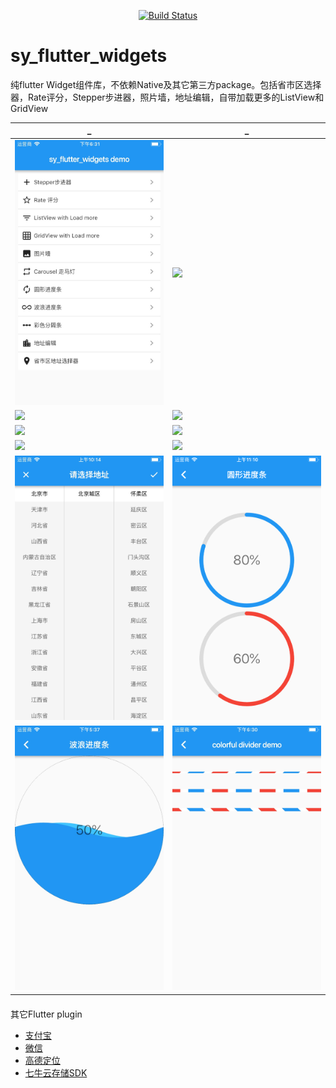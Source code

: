 
<p align="center">
    <a href="https://pub.dartlang.org/packages/sy_flutter_widgets">
        <img src="https://img.shields.io/badge/pub-0.1.2-blue.svg?branch=master" alt="Build Status" />
    </a>
</p>

# sy_flutter_widgets


纯flutter Widget组件库，不依赖Native及其它第三方package。包括省市区选择器，Rate评分，Stepper步进器，照片墙，地址编辑，自带加载更多的ListView和GridView

_ | _
------------ | -------------
![](https://raw.githubusercontent.com/lishuhao/assets/master/sy_flutter_widgets/home.jpg) | ![](https://raw.githubusercontent.com/lishuhao/sy_flutter_widgets/master/example/images/stepper.png)
![](https://raw.githubusercontent.com/lishuhao/sy_flutter_widgets/master/example/images/rate.png) | ![](https://raw.githubusercontent.com/lishuhao/sy_flutter_widgets/master/example/images/listview.jpg)
![](https://raw.githubusercontent.com/lishuhao/sy_flutter_widgets/master/example/images/gridview.jpg) | ![](https://raw.githubusercontent.com/lishuhao/sy_flutter_widgets/master/example/images/gallery.png)
![](https://raw.githubusercontent.com/lishuhao/sy_flutter_widgets/master/example/images/carousel-jpg.jpg) | ![](https://raw.githubusercontent.com/lishuhao/sy_flutter_widgets/master/example/images/edit_address.jpg)
![](https://raw.githubusercontent.com/lishuhao/assets/master/sy_flutter_widgets/choose_address.jpg) | ![](https://raw.githubusercontent.com/lishuhao/assets/master/sy_flutter_widgets/circle_progress.png)
![](https://raw.githubusercontent.com/lishuhao/assets/master/sy_flutter_widgets/wave_progress.jpg) | ![](https://raw.githubusercontent.com/lishuhao/assets/master/sy_flutter_widgets/colorful_divider.jpg)


####
其它Flutter plugin

- [支付宝](https://github.com/lishuhao/sy_flutter_alipay)
- [微信](https://github.com/lishuhao/sy_flutter_wechat)
- [高德定位](https://github.com/lishuhao/sy_flutter_amap)
- [七牛云存储SDK](https://github.com/lishuhao/sy_flutter_qiniu_storage)